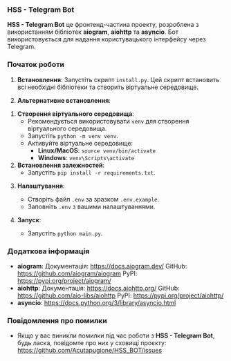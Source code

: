 ### HSS - Telegram Bot

**HSS - Telegram Bot** це фронтенд-частина проекту, розроблена з використанням бібліотек **aiogram**, **aiohttp** та **asyncio**. Бот використовується для надання користувацького інтерфейсу через Telegram.

### Початок роботи

1. **Встановлення**: Запустіть скрипт `install.py`. Цей скрипт встановить всі необхідні бібліотеки та створить віртуальне середовище.

2. **Альтернативне встановлення**:
1) **Створення віртуального середовища**:
    * Рекомендується використовувати `venv` для створення віртуального середовища.
    * Запустіть `python -m venv venv`.
    * Активуйте віртуальне середовище:
        * **Linux/MacOS**: `source venv/bin/activate`
        * **Windows**: `venv\Scripts\activate`
2) **Встановлення залежностей**:
    * Запустіть `pip install -r requirements.txt`.

3. **Налаштування**:

    * Створіть файл `.env` за зразком `.env.example`.
    * Заповніть `.env` з вашими налаштуваннями.

4. **Запуск**:

    * Запустіть `python main.py`.

### Додаткова інформація

* **aiogram**: Документація: https://docs.aiogram.dev/
GitHub: https://github.com/aiogram/aiogram
PyPI: https://pypi.org/project/aiogram/
* **aiohttp**: Документація: https://docs.aiohttp.org/
GitHub: https://github.com/aio-libs/aiohttp
PyPI: https://pypi.org/project/aiohttp/
* **asyncio**:  https://docs.python.org/3/library/asyncio.html

### Повідомлення про помилки

* Якщо у вас виникли помилки під час роботи з **HSS - Telegram Bot**, будь ласка, повідомте про них у сховищі проєкту: https://github.com/Acutapugione/HSS_BOT/issues
